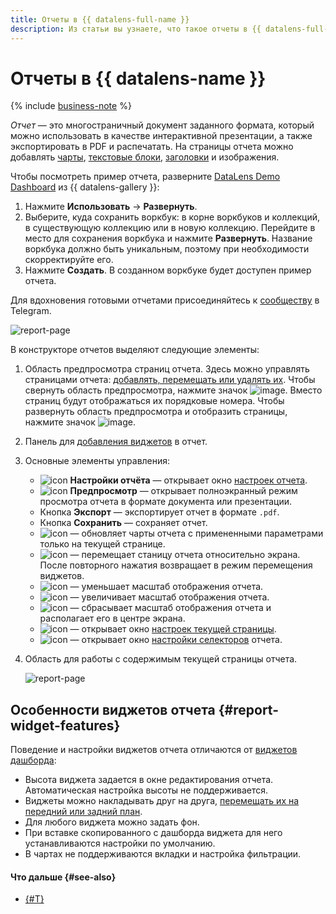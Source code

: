 ```yaml
---
title: Отчеты в {{ datalens-full-name }}
description: Из статьи вы узнаете, что такое отчеты в {{ datalens-full-name }} и ознакомитесь с особенностями виджетов отчета.
---
```


# Отчеты в {{ datalens-name }}


{% include [business-note](../../_includes/datalens/datalens-functionality-available-business-note.md) %}


_Отчет_ — это многостраничный документ заданного формата, который можно использовать в качестве интерактивной презентации, а также экспортировать в PDF и распечатать. На страницы отчета можно добавлять [чарты](../concepts/chart/index.md), [текстовые блоки](../dashboard/widget.md#text), [заголовки](../dashboard/widget.md#title) и изображения.


Чтобы посмотреть пример отчета, разверните [DataLens Demo Dashboard](https://datalens.ru/gallery/wcyljs3cf5mwi) из {{ datalens-gallery }}:
1. Нажмите **Использовать** → **Развернуть**.
1. Выберите, куда сохранить воркбук: в корне воркбуков и коллекций, в существующую коллекцию или в новую коллекцию. Перейдите в место для сохранения воркбука и нажмите **Развернуть**. Название воркбука должно быть уникальным, поэтому при необходимости скорректируйте его.
1. Нажмите **Создать**. В созданном воркбуке будет доступен пример отчета.


Для вдохновения готовыми отчетами присоединяйтесь к [сообществу](https://t.me/YandexDataLens/113821/117093) в Telegram.

![report-page](../../_assets/datalens/report/demo_report.png)

В конструкторе отчетов выделяют следующие элементы:

1. Область предпросмотра страниц отчета. Здесь можно управлять страницами отчета: [добавлять, перемещать или удалять их](./report-operations.md#report-pages). Чтобы свернуть область предпросмотра, нажмите значок ![image](../../_assets/console-icons/arrow-left-from-line.svg). Вместо страниц будут отображаться их порядковые номера. Чтобы развернуть область предпросмотра и отобразить страницы, нажмите значок ![image](../../_assets/console-icons/arrow-right-to-line.svg).
1. Панель для [добавления виджетов](./report-operations.md#add-widget) в отчет.
1. Основные элементы управления:

   * ![icon](../../_assets/console-icons/gear.svg) **Настройки отчёта** — открывает окно [настроек отчета](./report-operations.md#report-settings).
   * ![icon](../../_assets/console-icons/play.svg) **Предпросмотр** — открывает полноэкранный режим просмотра отчета в формате документа или презентации.
   * Кнопка **Экспорт** — экспортирует отчет в формате `.pdf`.
   * Кнопка **Сохранить** — сохраняет отчет.
   * ![icon](../../_assets/console-icons/arrows-rotate-right.svg) — обновляет чарты отчета с примененными параметрами только на текущей странице.
   * ![icon](../../_assets/console-icons/hand-stop.svg) — перемещает станицу отчета относительно экрана. После повторного нажатия возвращает в режим перемещения виджетов.
   * ![icon](../../_assets/console-icons/magnifier-minus.svg) — уменьшает масштаб отображения отчета.
   * ![icon](../../_assets/console-icons/magnifier-plus.svg) — увеличивает масштаб отображения отчета.
   * ![icon](../../_assets/console-icons/square-dashed.svg) — сбрасывает масштаб отображения отчета и располагает его в центре экрана.
   * ![icon](../../_assets/console-icons/gear.svg) — открывает окно [настроек текущей страницы](./report-operations.md#page-settings).
   * ![icon](../../_assets/console-icons/funnel.svg) — открывает окно [настройки селекторов](./report-operations.md#add-selector) отчета.

1. Область для работы с содержимым текущей страницы отчета.

   ![report-page](../../_assets/datalens/report/report-page.png)

## Особенности виджетов отчета {#report-widget-features}

Поведение и настройки виджетов отчета отличаются от [виджетов дашборда](../dashboard/widget.md):

* Высота виджета задается в окне редактирования отчета. Автоматическая настройка высоты не поддерживается.
* Виджеты можно накладывать друг на друга, [перемещать их на передний или задний план](./report-operations.md#move-widget-front-or-back).
* Для любого виджета можно задать фон.
* При вставке скопированного с дашборда виджета для него устанавливаются настройки по умолчанию.
* В чартах не поддерживаются вкладки и настройка фильтрации.

#### Что дальше {#see-also}

* [{#T}](./report-operations.md)
